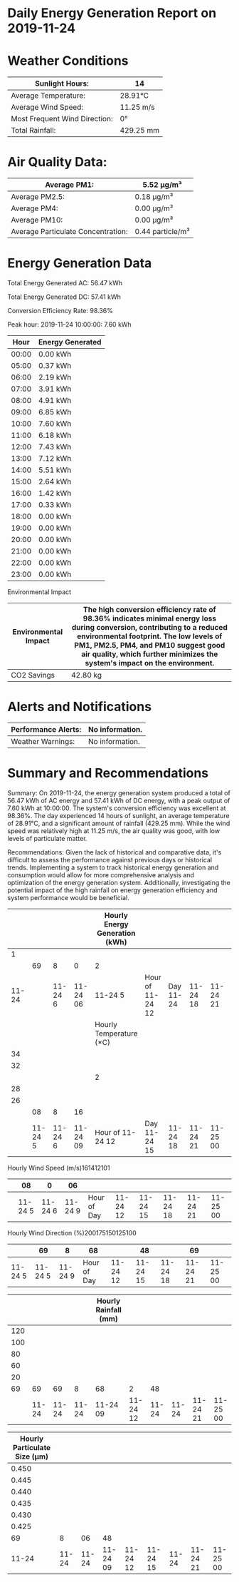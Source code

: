 # Daily Energy Generation Report on 2019-11-24

# Weather Conditions

|Sunlight Hours:|14|
|---|---|
|Average Temperature:|28.91°C|
|Average Wind Speed:|11.25 m/s|
|Most Frequent Wind Direction:|0°|
|Total Rainfall:|429.25 mm|

# Air Quality Data:

|Average PM1:|5.52 μg/m³|
|---|---|
|Average PM2.5:|0.18 μg/m³|
|Average PM4:|0.00 μg/m³|
|Average PM10:|0.00 μg/m³|
|Average Particulate Concentration:|0.44 particle/m³|

# Energy Generation Data

Total Energy Generated AC: 56.47 kWh

Total Energy Generated DC: 57.41 kWh

Conversion Efficiency Rate: 98.36%

Peak hour: 2019-11-24 10:00:00: 7.60 kWh

|Hour|Energy Generated|
|---|---|
|00:00|0.00 kWh|
|05:00|0.37 kWh|
|06:00|2.19 kWh|
|07:00|3.91 kWh|
|08:00|4.91 kWh|
|09:00|6.85 kWh|
|10:00|7.60 kWh|
|11:00|6.18 kWh|
|12:00|7.43 kWh|
|13:00|7.12 kWh|
|14:00|5.51 kWh|
|15:00|2.64 kWh|
|16:00|1.42 kWh|
|17:00|0.33 kWh|
|18:00|0.00 kWh|
|19:00|0.00 kWh|
|20:00|0.00 kWh|
|21:00|0.00 kWh|
|22:00|0.00 kWh|
|23:00|0.00 kWh|

Environmental Impact

|Environmental Impact|The high conversion efficiency rate of 98.36% indicates minimal energy loss during conversion, contributing to a reduced environmental footprint. The low levels of PM1, PM2.5, PM4, and PM10 suggest good air quality, which further minimizes the system's impact on the environment.|
|---|---|
|CO2 Savings|42.80 kg|

# Alerts and Notifications

|Performance Alerts:|No information.|
|---|---|
|Weather Warnings:|No information.|

# Summary and Recommendations

Summary: On 2019-11-24, the energy generation system produced a total of 56.47 kWh of AC energy and 57.41 kWh of DC energy, with a peak output of 7.60 kWh at 10:00:00. The system's conversion efficiency was excellent at 98.36%. The day experienced 14 hours of sunlight, an average temperature of 28.91°C, and a significant amount of rainfall (429.25 mm). While the wind speed was relatively high at 11.25 m/s, the air quality was good, with low levels of particulate matter.

Recommendations: Given the lack of historical and comparative data, it's difficult to assess the performance against previous days or historical trends. Implementing a system to track historical energy generation and consumption would allow for more comprehensive analysis and optimization of the energy generation system. Additionally, investigating the potential impact of the high rainfall on energy generation efficiency and system performance would be beneficial.

| | | | |Hourly Energy Generation (kWh)| | | | | |
|---|---|---|---|---|---|---|---|---|---|
|1| | | | | | | | | |
| |69|8|0|2| | | | | |
|11-24| |11-24 6|11-24 06|11-24 5|Hour of 11-24 12|Day 11-24|11-24 18|11-24 21|11-25 00|
| | | | |Hourly Temperature (*C)| | | | | |
|34| | | | | | | | | |
|32| | | | | | | | | |
| | | | |2| | | | | |
|28| | | | | | | | | |
|26| | | | | | | | | |
| |08|8|16| | | | | | |
| |11-24 5|11-24 6|11-24 09|Hour of 11-24 12|Day 11-24 15|11-24 18|11-24 21|11-25 00| |

Hourly Wind Speed (m/s)161412101

| |08|0|06| | | | | | |
|---|---|---|---|---|---|---|---|---|---|
| |11-24 5|11-24 6|11-24 9|Hour of Day|11-24 12|11-24 15|11-24 18|11-24 21|11-25 00|

Hourly Wind Direction (%)200175150125100

| |69|8|68| |48| |69| |
|---|---|---|---|---|---|---|---|---|
|11-24 5|11-24 5|11-24 9|Hour of Day|11-24 12|11-24 15|11-24 18|11-24 21|11-25 00|

| | | | |Hourly Rainfall (mm)| | | | | |
|---|---|---|---|---|---|---|---|---|---|
|120| | | | | | | | | |
|100| | | | | | | | | |
|80| | | | | | | | | |
|60| | | | | | | | | |
|20| | | | | | | | | |
|69|69|69|8|68|2|48| | | | | |
| |11-24|11-24|11-24|11-24 09|11-24 12|11-24|11-24|11-24 21|11-25 00|

|Hourly Particulate Size (µm)| | | | | | | | |
|---|---|---|---|---|---|---|---|---|
|0.450| | | | | | | | |
|0.445| | | | | | | | |
|0.440| | | | | | | | |
|0.435| | | | | | | | |
|0.430| | | | | | | | |
|0.425| | | | | | | | |
|69|8|06|48| | | | | |
|11-24|11-24|11-24|11-24 09|11-24 12|11-24 15|11-24|11-24 21|11-25 00|